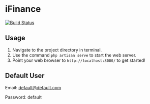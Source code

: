 # iFinance

[![Build Status](https://travis-ci.org/laravel/framework.svg)](https://travis-ci.org/laravel/framework)

## Usage

1. Navigate to the project directory in terminal.
2. Use the command `php artisan serve` to start the web server.
3. Point your web browser to `http://localhost:8000/` to get started!

## Default User

Email: default@default.com

Password: default